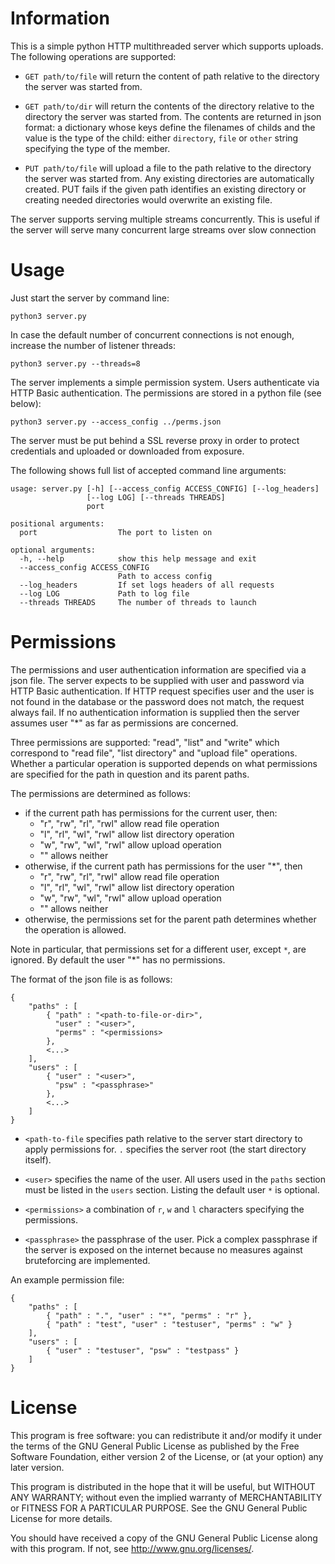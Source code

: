 Information
===========

This is a simple python HTTP multithreaded server which supports uploads. The
following operations are supported:

- `GET path/to/file` will return the content of path relative to the directory
the server was started from.

- `GET path/to/dir` will return the contents of the directory relative to the
directory the server was started from. The contents are returned in json
format: a dictionary whose keys define the filenames of childs and the value
is the type of the child: either `directory`, `file` or `other` string
specifying the type of the member.

- `PUT path/to/file` will upload a file to the path relative to the directory
the server was started from. Any existing directories are automatically created.
PUT fails if the given path identifies an existing directory or creating needed
directories would overwrite an existing file.

The server supports serving multiple streams concurrently. This is useful if
the server will serve many concurrent large streams over slow connection

Usage
=====

Just start the server by command line:

    python3 server.py

In case the default number of concurrent connections is not enough, increase
the number of listener threads:

    python3 server.py --threads=8

The server implements a simple permission system. Users authenticate via HTTP
Basic authentication. The permissions are stored in a python file (see below):

    python3 server.py --access_config ../perms.json

The server must be put behind a SSL reverse proxy in order to protect
credentials and uploaded or downloaded from exposure.

The following shows full list of accepted command line arguments:

    usage: server.py [-h] [--access_config ACCESS_CONFIG] [--log_headers]
                     [--log LOG] [--threads THREADS]
                     port

    positional arguments:
      port                  The port to listen on

    optional arguments:
      -h, --help            show this help message and exit
      --access_config ACCESS_CONFIG
                            Path to access config
      --log_headers         If set logs headers of all requests
      --log LOG             Path to log file
      --threads THREADS     The number of threads to launch

Permissions
===========

The permissions and user authentication information are specified via a json
file. The server expects to be supplied with user and password via HTTP Basic
authentication. If HTTP request specifies user and the user is not found in the
database or the password does not match, the request always fail. If no
authentication information is supplied then the server assumes user "*" as far
as permissions are concerned.

Three permissions are supported: "read", "list" and "write" which correspond to
"read file", "list directory" and "upload file" operations. Whether a particular
operation is supported depends on what permissions are specified for the path
in question and its parent paths.

The permissions are determined as follows:
 - if the current path has permissions for the current user, then:
    - "r", "rw", "rl", "rwl" allow read file operation
    - "l", "rl", "wl", "rwl" allow list directory operation
    - "w", "rw", "wl", "rwl" allow upload operation
    - "" allows neither
 - otherwise, if the current path has permissions for the user "*", then
    - "r", "rw", "rl", "rwl" allow read file operation
    - "l", "rl", "wl", "rwl" allow list directory operation
    - "w", "rw", "wl", "rwl" allow upload operation
    - "" allows neither
 - otherwise, the permissions set for the parent path determines whether the
   operation is allowed.

Note in particular, that permissions set for a different user, except `*`, are
ignored. By default the user "*" has no permissions.

The format of the json file is as follows:

    {
        "paths" : [
            { "path" : "<path-to-file-or-dir>",
              "user" : "<user>",
              "perms" : "<permissions>
            },
            <...>
        ],
        "users" : [
            { "user" : "<user>",
              "psw" : "<passphrase>"
            },
            <...>
        ]
    }

 - `<path-to-file` specifies path relative to the server start directory to
    apply permissions for. `.` specifies the server root (the start directory
    itself).

 - `<user>` specifies the name of the user. All users used in the `paths`
    section must be listed in the `users` section. Listing the default user `*`
    is optional.

 - `<permissions>` a combination of `r`, `w` and `l` characters specifying the
    permissions.

 - `<passphrase>` the passphrase of the user. Pick a complex passphrase if the
    server is exposed on the internet because no measures against bruteforcing
    are implemented.

An example permission file:

    {
        "paths" : [
            { "path" : ".", "user" : "*", "perms" : "r" },
            { "path" : "test", "user" : "testuser", "perms" : "w" }
        ],
        "users" : [
            { "user" : "testuser", "psw" : "testpass" }
        ]
    }

License
=======

This program is free software: you can redistribute it and/or modify
it under the terms of the GNU General Public License as published by
the Free Software Foundation, either version 2 of the License, or
(at your option) any later version.

This program is distributed in the hope that it will be useful,
but WITHOUT ANY WARRANTY; without even the implied warranty of
MERCHANTABILITY or FITNESS FOR A PARTICULAR PURPOSE.  See the
GNU General Public License for more details.

You should have received a copy of the GNU General Public License
along with this program.  If not, see <http://www.gnu.org/licenses/>.
